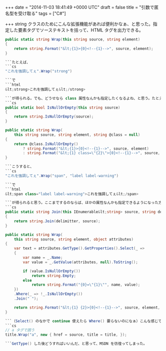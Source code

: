 
+++
date = "2014-11-03 18:41:49 +0000 UTC"
draft = false
title = "引数で匿名型を受け取る"
tags = ["C#"]

+++
string クラスのためにこんな拡張機能があれば便利かなぁ、と思った。指定した要素タグでソーステキストを括って、HTML タグを出力できる。
```cs
public static string Wrap(this string source, string element)
{
    return string.Format("&lt;{1}>{0}<!--{1}-->", source, element);
}

```たとえば、
```cs
"これを強調してぇ".Wrap("strong")

```で
```html
&lt;strong>これを強調してぇ&lt;/strong>

```が得られる。でも、どうせなら class 属性なんかも指定したくなるよね、と思う。たとえばこんな感じかな。
```cs
public static bool IsNullOrEmpty(this string source)
{
    return string.IsNullOrEmpty(source);
}

public static string Wrap(
    this string source, string element, string @class = null)
{
    return @class.IsNullOrEmpty()
        ? string.Format("&lt;{1}>{0}<!--{1}-->", source, element)
        : string.Format("&lt;{1} class=\"{2}\">{0}<!--{1}-->", source, element, @class);
}

```こうすると、
```cs
"これを強調してぇ".Wrap("span", "label label-warning")

```で
```html
&lt;span class="label label-warning">これを強調してぇ&lt;/span>

```が得られると思う。ここまでするのならば、ほかの属性なんかも指定できるようになった方が便利なはずだ。第二引数（拡張メソッドの第三引数）を匿名型にして、いろいろ受け付けられるようにしてみたい。
```cs
public static string Join(this IEnumerable&lt;string> source, string delimitter)
{
    return string.Join(delimitter, source);
}

public static string Wrap(
    this string source, string element, object attributes)
{
    var text = attributes.GetType().GetProperties().Select(_ =>
    {
        var name = _.Name;
        var value = _.GetValue(attributes, null).ToString();

        if (value.IsNullOrEmpty())
            return string.Empty;
        else
            return string.Format("{0}=\"{1}\"", name, value);
    })
    .Where(_ => !_.IsNullOrEmpty())
    .Join(" ");

    return string.Format("&lt;{1} {2}>{0}<!--{1}-->", source, element, text);
}

```（Select() のなかで continue 使えたら Where() 要らないのになぁ）こんな感じで使える。
```cs
// a タグで囲う
title.Wrap("a", new { href = source, title = title, });

```GetType() した後どうすればいいんだ、と思って、MSDN を彷徨ってしまった。


